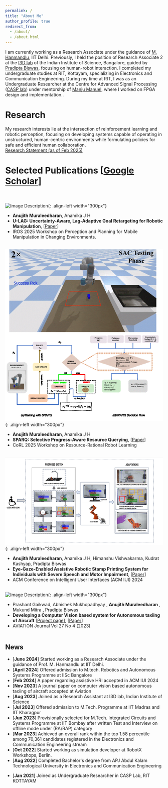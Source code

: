 ```yaml
---
permalink: /
title: "About Me"
author_profile: true
redirect_from: 
  - /about/
  - /about.html
---
```

<span style="font-size: 14px;">I am currently working as a Research Associate under the guidance of [M. Hanmandlu](https://ctech.iitd.ac.in/hanmandlu.html), IIT Delhi. Previously, I held the position of Research Associate 2 at the [I3D lab](https://cambum.net/I3D.htm) of the Indian Institute of Science, Bangalore, guided by [Pradipta Biswas](https://cambum.net/PB/), focusing on human-robot interaction. I completed my undergraduate studies at RIT, Kottayam, specializing in Electronics and Communication Engineering. During my time at RIT, I was as an Undergraduate Researcher at the Centre for Advanced Signal Processing ([CASP lab](http://www.rit.ac.in/ece/CASP/)) under mentorship of [Manju Manuel](http://www.rit.ac.in/fprofiledisplay.php?penno=603400&dep=ECE), where I worked on FPGA design and implementation.</span>.

Research
======
<span style="font-size: 14px;">My research interests lie at the intersection of reinforcement learning and robotic perception, focusing on developing systems capable of operating in unstructured, human-centric environments while formulating policies for safe and efficient human collaboration</span>.<br>
<span style="font-size: 14px;">
[Research Statement (as of Feb 2025)](https://anujithm.github.io/files/research_statement_2025.html)
</span>              

Selected Publications [[Google Scholar](https://scholar.google.com/citations?user=4-55tyYAAAAJ&hl=en)]<br><br>
======
![Image Description](/images/Mat.png){: .align-left width="300px"}
* <span style="font-size: 14px;">**Anujith Muraleedharan**, Anamika J H</span>
* <span style="font-size: 14px;">**U-LAG: Uncertainty-Aware, Lag-Adaptive Goal Retargeting for Robotic Manipulation**, [[Paper](https://dl.acm.org/doi/10.1145/3640544.3645236)]</span>
* <span style="font-size: 14px;">IROS 2025 Workshop on Perception and Planning for Mobile Manipulation in Changing Environments.</span><br><br>


![Image Description](/images/sparqwebp.gif){: .align-left width="300px"}
* <span style="font-size: 14px;">**Anujith Muraleedharan**, Anamika J H</span>
* <span style="font-size: 14px;">**SPARQ: Selective Progress-Aware Resource Querying**, [[Paper](https://arxiv.org/pdf/2509.20541)]</span>
* <span style="font-size: 14px;">CoRL 2025 Workshop on Resource-Rational Robot Learning</span><br><br>


![Image Description](/images/Ssmi.png){: .align-left width="300px"}
* <span style="font-size: 14px;">**Anujith Muraleedharan**, Anamika J H, Himanshu Vishwakarma, Kudrat Kashyap, Pradipta Biswas</span>
* <span style="font-size: 14px;">**Eye-Gaze-Enabled Assistive Robotic Stamp Printing System for Individuals with Severe Speech and Motor Impairment**, [[Paper](https://dl.acm.org/doi/10.1145/3640544.3645236)]</span>
* <span style="font-size: 14px;">ACM Conference on Intelligent User Interfaces (ACM IUI) 2024</span><br><br>


![Image Description](/images/Autotaxii.png){: .align-left width="300px"}
* <span style="font-size: 14px;">Prashant Gaikwad, Abhishek Mukhopadhyay , **Anujith Muraleedharan** , Mukund Mitra , Pradipta Biswas</span>
* <span style="font-size: 14px;">**Developing a Computer Vision based system for Autonomous taxiing of Aircraft** [[Project page](https://anujithm.github.io/Autonomous-Taxiing-of-Aircraft.github.io/)], [[Paper](https://journals.vilniustech.lt/index.php/Aviation/article/view/20588)]</span>
* <span style="font-size: 14px;">AVIATION Journal Vol 27 No 4 (2023)</span><br><br>

News
------

*  <span style="font-size: 14px;">[**June 2024**]&nbsp;Started working as a Research Associate under the guidance of Prof. M. Hanmandlu at IIT Delhi.</span>
*  <span style="font-size: 14px;">[**April 2024**]&nbsp;Offered admission to M.tech. Robotics and Autonomous Systems Programme at IISc Bangalore</span>
*  <span style="font-size: 14px;">[**Feb 2024**]&nbsp;A paper regarding assistive HRI accepted in ACM IUI 2024</span>
*  <span style="font-size: 14px;">[**Nov 2023**]&nbsp;A journal paper on computer vision based autonomous taxiing of aircraft accepted at Aviation</span>
*  <span style="font-size: 14px;">[**Aug 2023**]&nbsp;Joined as a Research Assistant at I3D lab, Indian Institute of Science</span>                                                   
*  <span style="font-size: 14px;">[**Jul 2023**]&nbsp;Offered admission to M.Tech. Programme at IIT Madras and IIT Kharagpur</span>
*  <span style="font-size: 14px;">[**Jun 2023**]&nbsp;Provisionally selected for M.Tech. Integrated Circuits and Systems Programme at IIT Bombay after written Test and Interview on offline mode under (RA/RAP) category</span> 
*  <span style="font-size: 14px;">[**Mar 2023**]&nbsp;Achieved an overall rank within the top 1.58 percentile among 70,361 candidates registered in the Electronics and Communication Engineering stream</span>
*  <span style="font-size: 14px;">[**Oct 2022**]&nbsp;Started working as simulation developer at RobotX Workshops, Berlin.</span>
*  <span style="font-size: 14px;">[**Aug 2022**]&nbsp;Completed Bachelor's degree from APJ Abdul Kalam Technological University in Electronics and Communication Engineering</span>
<!--*  <span style="font-size: 14px;">[**Jun 2022**]&nbsp;Tenure ended as Undergraduate Researcher</span> -->
*  <span style="font-size: 14px;">[**Jan 2021**]&nbsp;Joined as Undergraduate Researcher in CASP Lab, RIT KOTTAYAM</span><br><br>

<!-- ClustrMaps Visitor Map -->
<div id="visitor-map" style="margin-top: 40px; text-align: center;">
  <script type='text/javascript' id='clustrmaps' src='//cdn.clustrmaps.com/map_v2.js?cl=2d78ad&w=460&t=tt&d=wgbk0X6esLxDulxNcW-HfijKARwiI6c1OHBgMMi-ZmU&co=ffffff&cmo=3acc3a&cmn=ff5353&ct=000000'></script>
</div>
<!-- **Markdown generator**

I have also created [a set of Jupyter notebooks](https://github.com/academicpages/academicpages.github.io/tree/master/markdown_generator
) that converts a CSV containing structured data about talks or presentations into individual markdown files that will be properly formatted for the academicpages template. The sample CSVs in that directory are the ones I used to create my own personal website at stuartgeiger.com. My usual workflow is that I keep a spreadsheet of my publications and talks, then run the code in these notebooks to generate the markdown files, then commit and push them to the GitHub repository. -->